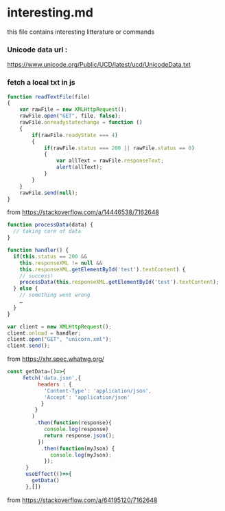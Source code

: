 # interesting.md

this file contains interesting litterature or commands

### Unicode data url :

https://www.unicode.org/Public/UCD/latest/ucd/UnicodeData.txt


### fetch a local txt in js

```js
function readTextFile(file)
{
    var rawFile = new XMLHttpRequest();
    rawFile.open("GET", file, false);
    rawFile.onreadystatechange = function ()
    {
        if(rawFile.readyState === 4)
        {
            if(rawFile.status === 200 || rawFile.status == 0)
            {
                var allText = rawFile.responseText;
                alert(allText);
            }
        }
    }
    rawFile.send(null);
}

```
from https://stackoverflow.com/a/14446538/7162648

```js
function processData(data) {
  // taking care of data
}

function handler() {
  if(this.status == 200 &&
    this.responseXML != null &&
    this.responseXML.getElementById('test').textContent) {
    // success!
    processData(this.responseXML.getElementById('test').textContent);
  } else {
    // something went wrong
    …
  }
}

var client = new XMLHttpRequest();
client.onload = handler;
client.open("GET", "unicorn.xml");
client.send();
```
from https://xhr.spec.whatwg.org/ 

```js
const getData=()=>{
     fetch('data.json',{
          headers : { 
            'Content-Type': 'application/json',
            'Accept': 'application/json'
           }
         }
        )
         .then(function(response){
            console.log(response)
            return response.json();
          })
           .then(function(myJson) {
              console.log(myJson);
            });
      }
      useEffect(()=>{
        getData()
      },[])
```
from https://stackoverflow.com/a/64195120/7162648